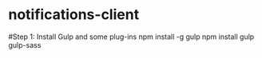 # notifications-client


#Step 1: Install Gulp and some plug-ins
npm install -g gulp
npm install gulp gulp-sass


